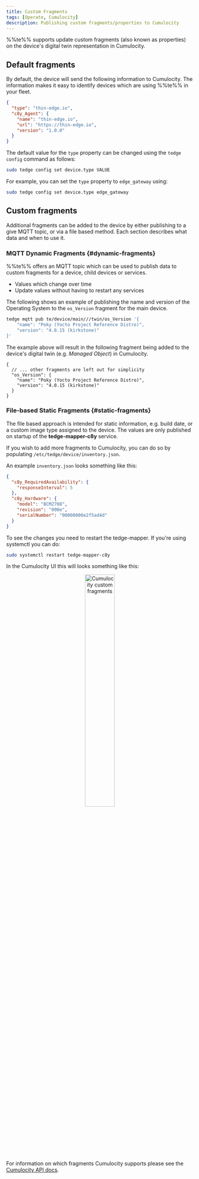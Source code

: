 ```yaml
---
title: Custom Fragments
tags: [Operate, Cumulocity]
description: Publishing custom fragments/properties to Cumulocity
---
```


%%te%% supports update custom fragments (also known as properties) on the device's digital twin representation in Cumulocity.

## Default fragments

By default, the device will send the following information to Cumulocity. The information makes it easy to identify devices which are using %%te%% in your fleet.

```json
{
  "type": "thin-edge.io",
  "c8y_Agent": {
    "name": "thin-edge.io",
    "url": "https://thin-edge.io",
    "version": "1.0.0"
  }
}
```

The default value for the `type` property can be changed using the `tedge config` command as follows:

```sh
sudo tedge config set device.type VALUE
```

For example, you can set the `type` property to `edge_gateway` using:

```sh
sudo tedge config set device.type edge_gateway
```

## Custom fragments

Additional fragments can be added to the device by either publishing to a give MQTT topic, or via a file based method. Each section describes what data and when to use it.

### MQTT Dynamic Fragments {#dynamic-fragments}

%%te%% offers an MQTT topic which can be used to publish data to custom fragments for a device, child devices or services.

* Values which change over time
* Update values without having to restart any services

The following shows an example of publishing the name and version of the Operating System to the `os_Version` fragment for the main device.

```sh te2mqtt
tedge mqtt pub te/device/main///twin/os_Version '{
    "name": "Poky (Yocto Project Reference Distro)",
    "version": "4.0.15 (kirkstone)"
}'
```

The example above will result in the following fragment being added to the device's digital twin (e.g. *Managed Object*) in Cumulocity.

```json5
{
  // ... other fragments are left out for simplicity
  "os_Version": {
    "name": "Poky (Yocto Project Reference Distro)",
    "version": "4.0.15 (kirkstone)"
  }
}
```

### File-based Static Fragments {#static-fragments}

The file based approach is intended for static information, e.g. build date, or a custom image type assigned to the device. The values are only published on startup of the **tedge-mapper-c8y** service.

If you wish to add more fragments to Cumulocity, you can do so by populating `/etc/tedge/device/inventory.json`.

An example `inventory.json` looks something like this:

```json title="file: /etc/tedge/device/inventory.json"
{
  "c8y_RequiredAvailability": {
    "responseInterval": 5
  },
  "c8y_Hardware": {
    "model": "BCM2708",
    "revision": "000e",
    "serialNumber": "00000000e2f5ad4d"
  }
}
```

To see the changes you need to restart the tedge-mapper.
If you're using systemctl you can do: 

```sh
sudo systemctl restart tedge-mapper-c8y
```

In the Cumulocity UI this will looks something like this:

<p align="center">
    <img
        src={require('../../images/c8y_custom_fragments.png').default}
        alt="Cumulocity custom fragments"
        width="40%"
    />
</p>


For information on which fragments Cumulocity supports please see the
[Cumulocity API docs](https://cumulocity.com/guides/reference/device-management-library/).

